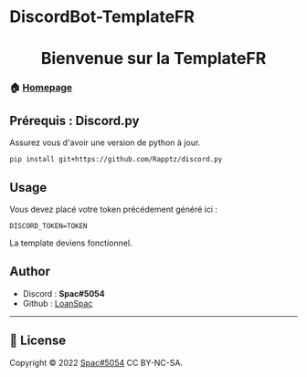 # DiscordBot-TemplateFR
<h1 align="center">Bienvenue sur la TemplateFR</h1>

### 🏠 [Homepage](https://github.com/LoanSpac/DiscordBot-TemplateFR)

## Prérequis : Discord.py

Assurez vous d'avoir une version de python à jour.

```pip install git+https://github.com/Rapptz/discord.py```

## Usage

Vous devez placé votre token précédement généré ici :

```DISCORD_TOKEN=TOKEN```

La template deviens fonctionnel.

## Author

* Discord : **Spac#5054**
* Github : [LoanSpac](https://github.com/LoanSpac)

***
## 📝 License

Copyright © 2022 [Spac#5054](https://github.com/LoanSpac) CC BY-NC-SA.<br />

